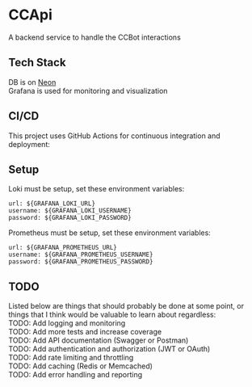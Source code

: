 # CCApi

A backend service to handle the CCBot interactions

## Tech Stack

DB is on [Neon](https://console.neon.tech/app/org-orange-surf-07093034/projects)  
Grafana is used for monitoring and visualization

## CI/CD

This project uses GitHub Actions for continuous integration and deployment:

## Setup

Loki must be setup, set these environment variables:

```text
url: ${GRAFANA_LOKI_URL}
username: ${GRAFANA_LOKI_USERNAME}
password: ${GRAFANA_LOKI_PASSWORD}
```

Prometheus must be setup, set these environment variables:

```text
url: ${GRAFANA_PROMETHEUS_URL}
username: ${GRAFANA_PROMETHEUS_USERNAME}
password: ${GRAFANA_PROMETHEUS_PASSWORD}
```

## TODO

Listed below are things that should probably be done at some point, or things that I think would be valuable to learn
about regardless:  
TODO: Add logging and monitoring  
TODO: Add more tests and increase coverage  
TODO: Add API documentation (Swagger or Postman)  
TODO: Add authentication and authorization (JWT or OAuth)  
TODO: Add rate limiting and throttling  
TODO: Add caching (Redis or Memcached)  
TODO: Add error handling and reporting

